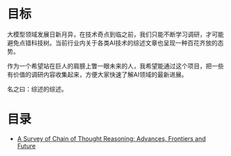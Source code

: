 # 目标

大模型领域发展日新月异，在技术奇点到临之前，我们只能不断学习调研，才可能避免点错科技树。当前行业内关于各类AI技术的综述文章也呈现一种百花齐放的态势。

作为一个希望站在巨人的肩膀上瞥一眼未来的人，我希望能通过这个项目，把一些有价值的调研内容收集起来，方便大家快速了解AI领域的最新进展。

名之曰：综述的综述。

# 目录

- [A Survey of Chain of Thought Reasoning: Advances, Frontiers and Future](https://arxiv.org/pdf/2309.15402)